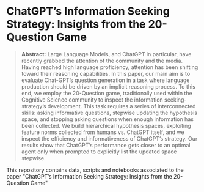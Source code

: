 # ChatGPT’s Information Seeking Strategy: Insights from the 20-Question Game

> **Abstract:** Large Language Models, and ChatGPT in particular, have recently grabbed the attention of the community and the media. Having reached high language proficiency, attention has been shifting toward their reasoning capabilities. In this paper, our main aim is to evaluate Chat-GPT’s question generation in a task where language production should be driven by an implicit reasoning process. To this end, we employ the 20-Question game, traditionally used within the Cognitive Science community to inspect the information seeking-strategy’s development. This task requires a series of interconnected skills: asking informative questions, stepwise updating the hypothesis space, and stopping asking questions when enough information has been collected. We build hierarchical hypothesis spaces, exploiting feature norms collected from humans vs. ChatGPT itself, and we inspect the efficiency and informativeness of ChatGPT’s strategy. Our results show that ChatGPT’s performance gets closer to an optimal agent only when prompted to explicitly list the updated space stepwise.

This repository contains data, scripts and notebooks associated to the paper "ChatGPT’s Information Seeking Strategy: Insights from the 20-Question Game"
